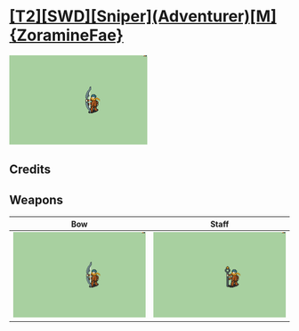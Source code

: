 # [\[T2\]\[SWD\]\[Sniper\]\(Adventurer\)\[M\]{ZoramineFae}](./)

<img src="./5.%20Bow/Bow_000.png" alt="[T2][SWD][Sniper](Adventurer)[M]{ZoramineFae} standing" />

## Credits



## Weapons


|Bow |Staff |
|  :---: | :---: |
| <img alt="Bow animation" src="./5.%20Bow/Bow.gif" /> | <img alt="Staff animation" src="./7.%20Staff/Staff.gif" /> |

